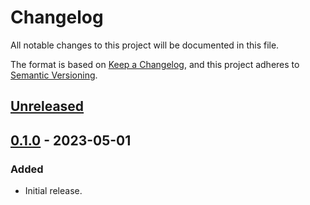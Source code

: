 # Changelog
All notable changes to this project will be documented in this file.

The format is based on [Keep a Changelog](https://keepachangelog.com/en/1.0.0/),
and this project adheres to [Semantic Versioning](https://semver.org/spec/v2.0.0.html).

## [Unreleased]

## [0.1.0] - 2023-05-01
### Added
- Initial release.

[Unreleased]: https://github.com/gear-dapps/vara-man/compare/0.1.0...HEAD
[0.1.0]: https://github.com/gear-dapps/vara-man/compare/6d3ba98...0.1.0

